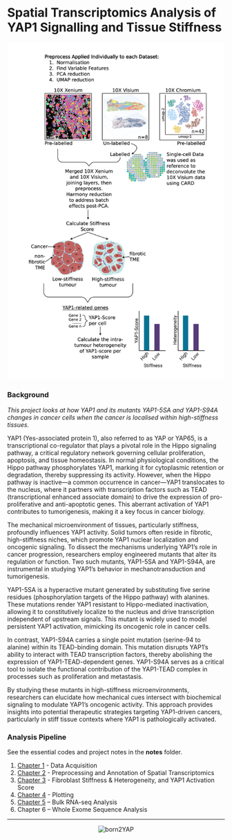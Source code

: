 # Spatial Transcriptomics Analysis of YAP1 Signalling and Tissue Stiffness
<p align="left">
    <img src="images/pipeline.png" alt="pipeline_overview" width="700">
</p>

### Background 
*This project looks at how YAP1 and its mutants YAP1-5SA and YAP1-S94A changes in cancer cells when the cancer is localised within high-stiffness tissues.*         

YAP1 (Yes-associated protein 1), also referred to as YAP or YAP65, is a transcriptional co-regulator that plays a pivotal role in the Hippo signaling pathway, a critical regulatory network governing cellular proliferation, apoptosis, and tissue homeostasis. In normal physiological conditions, the Hippo pathway phosphorylates YAP1, marking it for cytoplasmic retention or degradation, thereby suppressing its activity. However, when the Hippo pathway is inactive—a common occurrence in cancer—YAP1 translocates to the nucleus, where it partners with transcription factors such as TEAD (transcriptional enhanced associate domain) to drive the expression of pro-proliferative and anti-apoptotic genes. This aberrant activation of YAP1 contributes to tumorigenesis, making it a key focus in cancer biology.            

The mechanical microenvironment of tissues, particularly stiffness, profoundly influences YAP1 activity. Solid tumors often reside in fibrotic, high-stiffness niches, which promote YAP1 nuclear localization and oncogenic signaling. To dissect the mechanisms underlying YAP1’s role in cancer progression, researchers employ engineered mutants that alter its regulation or function. Two such mutants, YAP1-5SA and YAP1-S94A, are instrumental in studying YAP1’s behavior in mechanotransduction and tumorigenesis.            

YAP1-5SA is a hyperactive mutant generated by substituting five serine residues (phosphorylation targets of the Hippo pathway) with alanines. These mutations render YAP1 resistant to Hippo-mediated inactivation, allowing it to constitutively localize to the nucleus and drive transcription independent of upstream signals. This mutant is widely used to model persistent YAP1 activation, mimicking its oncogenic role in cancer cells.            

In contrast, YAP1-S94A carries a single point mutation (serine-94 to alanine) within its TEAD-binding domain. This mutation disrupts YAP1’s ability to interact with TEAD transcription factors, thereby abolishing the expression of YAP1-TEAD-dependent genes. YAP1-S94A serves as a critical tool to isolate the functional contribution of the YAP1-TEAD complex in processes such as proliferation and metastasis.            

By studying these mutants in high-stiffness microenvironments, researchers can elucidate how mechanical cues intersect with biochemical signaling to modulate YAP1’s oncogenic activity. This approach provides insights into potential therapeutic strategies targeting YAP1-driven cancers, particularly in stiff tissue contexts where YAP1 is pathologically activated.            

### Analysis Pipeline 
See the essential codes and project notes in the **notes** folder.             
1. [Chapter 1](notes/Chapter1_Data_Acquisition.pdf) - Data Acquisition        
2. [Chapter 2](notes/Chapter2_Preprocessing_and_Annotation_of_Spatial_Transcriptomics.pdf) - Preprocessing and Annotation of Spatial Transcriptomics
3. [Chapter 3](notes/Chapter3_Fibroblast_Stiffness_&_Heterogeneity_and_YAP1_Activation_Score.pdf) - Fibroblast Stiffness & Heterogeneity, and YAP1 Activation Score
4. [Chapter 4](notes/Chapter4_Plotting.pdf) - Plotting
5. [Chapter 5](notes/Chapter5_Bulk_RNA-seq_Analysis.pdf) – Bulk RNA-seq Analysis
6. Chapter 6 – Whole Exome Sequence Analysis     


  

--------------
<p align="center">
    <img src="images/cover.png" alt="born2YAP" width="200">
</p>









